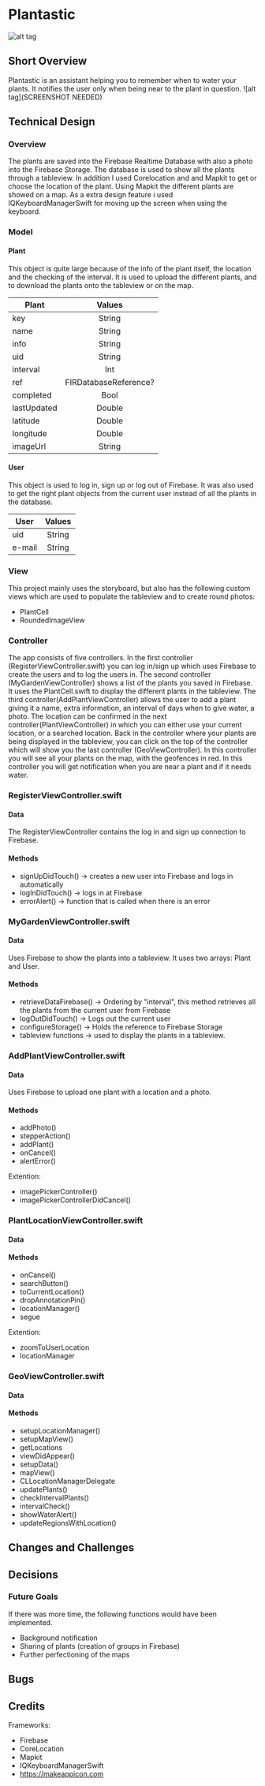 # Plantastic
![alt tag](https://github.com/barbaraboeters/barbaraboeters-project/doc/Afbeelding4.png)

## Short Overview
Plantastic is an assistant helping you to remember when to water your plants. It notifies the user only when being near to the plant in question. 
![alt tag](SCREENSHOT NEEDED)

## Technical Design

### Overview

The plants are saved into the Firebase Realtime Database with also a photo into the Firebase Storage. The database is used to show all the plants through a tableview. In addition I used Corelocation and and Mapkit to get or choose the location of the plant. Using Mapkit the different plants are showed on a map. As a extra design feature i used IQKeyboardManagerSwift for moving up the screen when using the keyboard. 

### Model
#### Plant
This object is quite large because of the info of the plant itself, the location and the checking of the interval. It is used to upload the different plants, and to download the plants onto the tableview or on the map. 

| Plant         | Values        |
| ------------- |:-------------:|
| key      | String |
| name      | String      |
| info | String      |
| uid | String |
| interval | Int |
| ref | FIRDatabaseReference? |
| completed | Bool |
| lastUpdated | Double |
| latitude | Double |
| longitude | Double |
| imageUrl | String |

#### User
This object is used to log in, sign up or log out of Firebase. It was also used to get the right plant objects from the current user instead of all the plants in the database. 

| User         | Values        |
| ------------- |:-------------:|
| uid | String |
| e-mail | String |

### View
This project mainly uses the storyboard, but also has the following custom views which are used to populate the tableview and to create round photos:
- PlantCell
- RoundedImageView

### Controller
The app consists of five controllers. In the first controller (RegisterViewController.swift) you can log in/sign up which uses Firebase to create the users and to log the users in. The second controller (MyGardenViewController) shows a list of the plants you saved in Firebase. It uses the PlantCell.swift to display the different plants in the tableview. The third controller(AddPlantViewController) allows the user to add a plant giving it a name, extra information, an interval of days when to give water, a photo. The location can be confirmed in the next controller(PlantViewController) in which you can either use your current location, or a searched location. Back in the controller where your plants are being displayed in the tableview, you can click on the top of the controller which will show you the last controller (GeoViewController). In this controller you will see all your plants on the map, with the geofences in red. In this controller you will get notification when you are near a plant and if it needs water. 

### RegisterViewController.swift
#### Data
The RegisterViewController contains the log in and sign up connection to Firebase. 

#### Methods
- signUpDidTouch() -> creates a new user into Firebase and logs in automatically
- logInDidTouch() -> logs in at Firebase
- errorAlert() -> function that is called when there is an error

### MyGardenViewController.swift
#### Data
Uses Firebase to show the plants into a tableview. It uses two arrays: Plant and User. 

#### Methods
- retrieveDataFirebase() -> Ordering by "interval", this method retrieves all the plants from the current user from Firebase
- logOutDidTouch() -> Logs out the current user
- configureStorage() -> Holds the reference to Firebase Storage
- tableview functions -> used to display the plants in a tableview.

### AddPlantViewController.swift
#### Data
Uses Firebase to upload one plant with a location and a photo. 

#### Methods
- addPhoto()
- stepperAction()
- addPlant()
- onCancel()
- alertError()

Extention:
- imagePickerController()
- imagePickerControllerDidCancel()

### PlantLocationViewController.swift
#### Data

#### Methods
- onCancel()
- searchButton()
- toCurrentLocation()
- dropAnnotationPin()
- locationManager()
- segue

Extention:
- zoomToUserLocation
- locationManager

### GeoViewController.swift
#### Data

#### Methods
- setupLocationManager()
- setupMapView()
- getLocations
- viewDidAppear()
- setupData()
- mapView()
- CLLocationManagerDelegate
- updatePlants()
- checkIntervalPlants()
- intervalCheck()
- showWaterAlert()
- updateRegionsWithLocation()

## Changes and Challenges

## Decisions

### Future Goals
If there was more time, the following functions would have been implemented. 
- Background notification
- Sharing of plants (creation of groups in Firebase)
- Further perfectioning of the maps

## Bugs

## Credits
Frameworks:
- Firebase
- CoreLocation
- Mapkit
- IQKeyboardManagerSwift
- https://makeappicon.com
